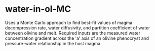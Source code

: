 # water-in-ol-MC
Uses a Monte Carlo approach to find best-fit values of magma decompression rate, water diffusivity, and partition coefficient of water between olivine and melt. Required inputs are the measured water concentration gradient across the 'a' axis of an olivine phenocryst and pressure-water relationship in the host magma.

